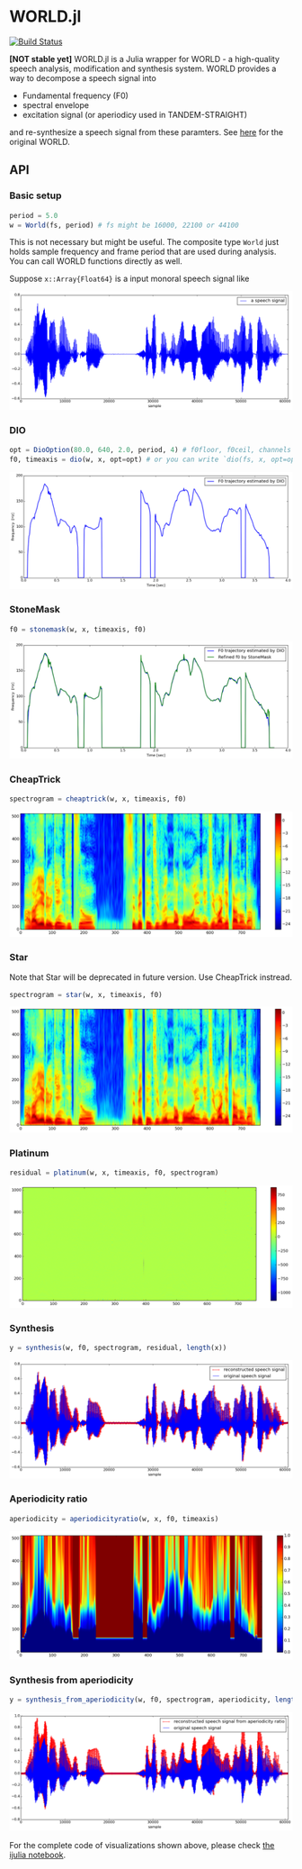 # WORLD.jl

[![Build Status](https://travis-ci.org/r9y9/WORLD.jl.svg?branch=master)](https://travis-ci.org/r9y9/WORLD.jl)

**[NOT stable yet]** WORLD.jl is a Julia wrapper for WORLD - a high-quality speech analysis, modification and synthesis system. WORLD provides a way to decompose a speech signal into

- Fundamental frequency (F0)
- spectral envelope
- excitation signal (or aperiodicy used in TANDEM-STRAIGHT)

and re-synthesize a speech signal from these paramters. See [here](http://ml.cs.yamanashi.ac.jp/world/english/index.html) for the original WORLD.

## API

### Basic setup

```julia
period = 5.0
w = World(fs, period) # fs might be 16000, 22100 or 44100
```

This is not necessary but might be useful. The composite type `World` just holds sample frequency and frame period that are used during analysis. You can call WORLD functions directly as well.

Suppose `x::Array{Float64}` is a input monoral speech signal like

![](examples/x.png)

### DIO

```julia
opt = DioOption(80.0, 640, 2.0, period, 4) # f0floor, f0ceil, channels in octave, period, speed
f0, timeaxis = dio(w, x, opt=opt) # or you can write `dio(fs, x, opt=opt)` without using composite type `World`
```

![](examples/f0_by_dio.png)

### StoneMask

```julia
f0 = stonemask(w, x, timeaxis, f0)
```

![](examples/f0_refinement.png)

### CheapTrick

```julia
spectrogram = cheaptrick(w, x, timeaxis, f0)
```

![](examples/envelope_by_cheaptrick.png)

### Star

Note that Star will be deprecated in future version. Use CheapTrick instread.

```julia
spectrogram = star(w, x, timeaxis, f0)
```

![](examples/envelope_by_star.png)

### Platinum

```julia
residual = platinum(w, x, timeaxis, f0, spectrogram)
```

![](examples/residual_spectrogram_by_platinum.png)

### Synthesis

```julia
y = synthesis(w, f0, spectrogram, residual, length(x))
```

![](examples/synthesis.png)

### Aperiodicity ratio

```julia
aperiodicity = aperiodicityratio(w, x, f0, timeaxis)
```

![](examples/aperiodicity_ratio.png)

### Synthesis from aperiodicity

```julia
y = synthesis_from_aperiodicity(w, f0, spectrogram, aperiodicity, length(x))
```

![](examples/synthesis_from_aperiodicity.png)

For the complete code of visualizations shown above, please check [the ijulia notebook](http://nbviewer.ipython.org/github/r9y9/WORLD.jl/blob/master/examples/Demonstration%20of%20WORLD.jl.ipynb).